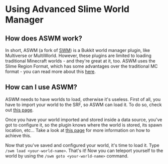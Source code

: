 # Using Advanced Slime World Manager

## How does ASWM work?

In short, ASWM (a fork of [SWM](https://www.spigotmc.org/resources/slimeworldmanager.69974/)) is a Bukkit world manager plugin, like Multiverse or MultiWorld. However, these plugins are limited to loading traditional Minecraft worlds - and they're great at it, too. ASWM uses the Slime Region Format, which has some advantages over the traditional MC format - you can read more about this [here](https://www.spigotmc.org/resources/slimeworldmanager.69974/).

## How can I use ASWM?

ASWM needs to have worlds to load, otherwise it's useless. First of all, you have to import your world to the SRF, so ASWM can load it. To do so, check out [this page](../config/convert-world-to-srf.md).

Once you have your world imported and stored inside a data source, you've got to configure it, so the plugin knows where the world is stored, its spawn location, etc... Take a look at [this page](../config/configure-world.md) for more information on how to achieve this.

Now that you've saved and configured your world, it's time to load it. Type `/swm load <your-world-name>`. That's it! Now you can teleport yourself to the world by using the `/swm goto <your-world-name>` command.

